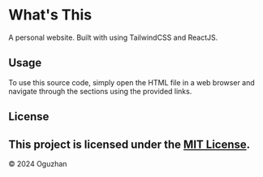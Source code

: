 # What's This
A personal website. Built with using TailwindCSS and ReactJS.

## Usage
To use this source code, simply open the HTML file in a web browser and navigate through the sections using the provided links.

## License
This project is licensed under the [MIT License](LICENSE.md).
---
© 2024 Oguzhan